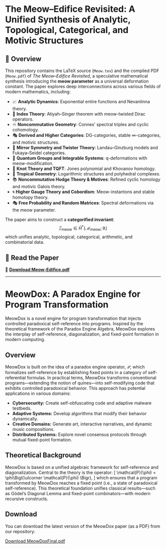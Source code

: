 # The Meow–Edifice Revisited: A Unified Synthesis of Analytic, Topological, Categorical, and Motivic Structures

## 📜 Overview
This repository contains the LaTeX source (`Meow.tex`) and the compiled PDF (`Meow.pdf`) of *The Meow–Edifice Revisited*, a speculative mathematical synthesis introducing the **meow parameter** as a universal deformation constant. The paper explores deep interconnections across various fields of modern mathematics, including:

- 📈 **Analytic Dynamics**: Exponential entire functions and Nevanlinna theory.
- 🔢 **Index Theory**: Atiyah–Singer theorem with meow-twisted Dirac operators.
- ♾️ **Noncommutative Geometry**: Connes’ spectral triples and cyclic cohomology.
- 🎭 **Derived and Higher Categories**: DG-categories, stable ∞-categories, and motivic structures.
- 🔄 **Mirror Symmetry and Twistor Theory**: Landau–Ginzburg models and Fukaya–Seidel categories.
- 🎲 **Quantum Groups and Integrable Systems**: q-deformations with meow-modification.
- 🔗 **Knot Theory and TQFT**: Jones polynomial and Khovanov homology.
- 🌴 **Tropical Geometry**: Logarithmic structures and polyhedral complexes.
- 📚 **Noncommutative Hodge Theory & Motives**: Refined cyclic homology and motivic Galois theory.
- 🌀 **Higher Gauge Theory and Cobordism**: Meow-instantons and stable homotopy theory.
- 🎭 **Free Probability and Random Matrices**: Spectral deformations via the meow parameter.

The paper aims to construct a **categorified invariant**:
$$
\Xi_{\text{meow}} \in \hat{H}^*(\mathcal{M}_{\text{meow}}; \mathbb{R})
$$
which unifies analytic, topological, categorical, arithmetic, and combinatorial data.

## 📄 Read the Paper
📄 **[Download Meow-Edifice.pdf](https://github.com/CharlesHoskinson/Meow-edifice/raw/main/Meow.pdf)**

---
# MeowDox: A Paradox Engine for Program Transformation

MeowDox is a novel engine for program transformation that injects controlled paradoxical self-reference into programs. Inspired by the theoretical framework of the Paradox Engine Algebra, MeowDox explores the interplay of self-reference, diagonalization, and fixed-point formation in modern computing.

## Overview

MeowDox is built on the idea of a paradox engine operator, $\mathcal{P}$, which formalizes self-reference by establishing fixed points in a category of self-referential formulas. In practical terms, MeowDox transforms conventional programs—extending the notion of quines—into self-modifying code that exhibits controlled paradoxical behavior. This approach has potential applications in various domains:

- **Cybersecurity:** Create self-obfuscating code and adaptive malware testbeds.
- **Adaptive Systems:** Develop algorithms that modify their behavior dynamically.
- **Creative Domains:** Generate art, interactive narratives, and dynamic music compositions.
- **Distributed Systems:** Explore novel consensus protocols through mutual fixed-point formation.

## Theoretical Background

MeowDox is based on a unified algebraic framework for self-reference and diagonalization. Central to the theory is the operator:
\[
\mathcal{P}(\phi) = \phi\Bigl(\ulcorner \mathcal{P}(\phi) \Bigr),
\]
which ensures that a program transformed by MeowDox reaches a fixed point (i.e., a state of paradoxical self-reference). This theoretical foundation unifies classical results—such as Gödel’s Diagonal Lemma and fixed-point combinators—with modern recursive constructs.
## Download

You can download the latest version of the MeowDox paper (as a PDF) from our repository:

[Download MeowDoxFinal.pdf](https://github.com/CharlesHoskinson/Meow-edifice/raw/main/MeowDoxFinal.pdf)






